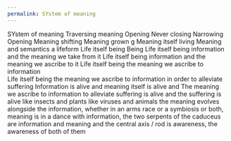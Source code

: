 ```yaml
---
permalink: SYstem of meaning
---
```

SYstem of meaning 
Traversing meaning 
Opening 
Never closing 
Narrowing 
Opening 
Meaning shifting 
Meaning grown g
Meaning itself living 
Meaning and semantics a lifeform 
Life itself being Being
Life itself being information and the meaning we take from it 
Life itself being information and the meaning we ascribe to it 
Life itself being the meaning we ascribe to information  
Life itself being the meaning we ascribe to information in order to alleviate suffering
Information is alive and meaning itself is alive and The meaning we ascribe to information to alleviate suffering is alive and the suffering is alive like insects and plants like viruses and animals the meaning evolves alongside the information, whether in an arms race or a symbiosis or both, meaning is in a dance with information, the two serpents of the caduceus are information and meaning and the central axis / rod is awareness, the awareness of both of them